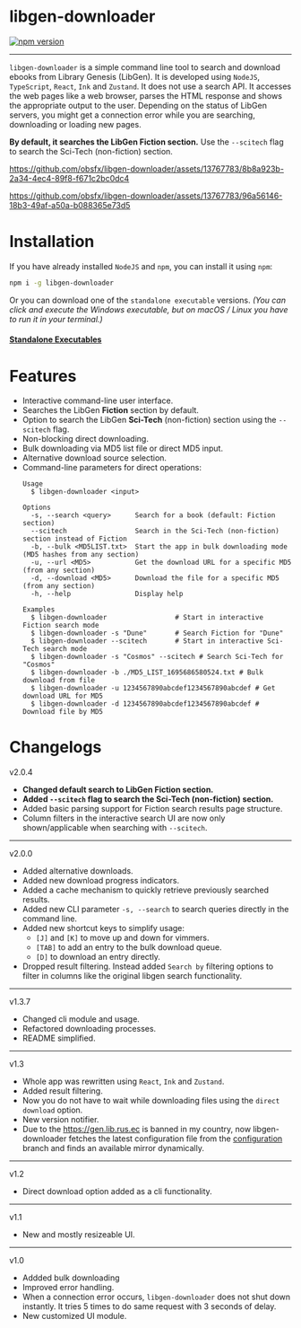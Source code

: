 # libgen-downloader

[![npm version](https://badge.fury.io/js/libgen-downloader.svg)](https://badge.fury.io/js/libgen-downloader)

---

`libgen-downloader` is a simple command line tool to search and download ebooks from Library Genesis (LibGen). It is developed using `NodeJS`, `TypeScript`, `React`, `Ink` and `Zustand`. It does not use a search API. It accesses the web pages like a web browser, parses the HTML response and shows the appropriate output to the user. Depending on the status of LibGen servers, you might get a connection error while you are searching, downloading or loading new pages.

**By default, it searches the LibGen Fiction section.** Use the `--scitech` flag to search the Sci-Tech (non-fiction) section.

https://github.com/obsfx/libgen-downloader/assets/13767783/8b8a923b-2a34-4ec4-89f8-f671c2bc0dc4

https://github.com/obsfx/libgen-downloader/assets/13767783/96a56146-18b3-49af-a50a-b088365e73d5

# Installation

If you have already installed `NodeJS` and `npm`, you can install it using `npm`:

```bash
npm i -g libgen-downloader
```

Or you can download one of the `standalone executable` versions. *(You can click and execute the Windows executable, but on macOS / Linux you have to run it in your terminal.)*

#### [Standalone Executables](https://github.com/obsfx/libgen-cli-downloader/releases)

# Features

- Interactive command-line user interface.
- Searches the LibGen **Fiction** section by default.
- Option to search the LibGen **Sci-Tech** (non-fiction) section using the `--scitech` flag.
- Non-blocking direct downloading.
- Bulk downloading via MD5 list file or direct MD5 input.
- Alternative download source selection.
- Command-line parameters for direct operations:
  ```
  Usage
    $ libgen-downloader <input>

  Options
    -s, --search <query>      Search for a book (default: Fiction section)
    --scitech                 Search in the Sci-Tech (non-fiction) section instead of Fiction
    -b, --bulk <MD5LIST.txt>  Start the app in bulk downloading mode (MD5 hashes from any section)
    -u, --url <MD5>           Get the download URL for a specific MD5 (from any section)
    -d, --download <MD5>      Download the file for a specific MD5 (from any section)
    -h, --help                Display help

  Examples
    $ libgen-downloader                 # Start in interactive Fiction search mode
    $ libgen-downloader -s "Dune"       # Search Fiction for "Dune"
    $ libgen-downloader --scitech       # Start in interactive Sci-Tech search mode
    $ libgen-downloader -s "Cosmos" --scitech # Search Sci-Tech for "Cosmos"
    $ libgen-downloader -b ./MD5_LIST_1695686580524.txt # Bulk download from file
    $ libgen-downloader -u 1234567890abcdef1234567890abcdef # Get download URL for MD5
    $ libgen-downloader -d 1234567890abcdef1234567890abcdef # Download file by MD5
  ```

# Changelogs

v2.0.4

- **Changed default search to LibGen Fiction section.**
- **Added `--scitech` flag to search the Sci-Tech (non-fiction) section.**
- Added basic parsing support for Fiction search results page structure.
- Column filters in the interactive search UI are now only shown/applicable when searching with `--scitech`.

---

v2.0.0

- Added alternative downloads.
- Added new download progress indicators.
- Added a cache mechanism to quickly retrieve previously searched results.
- Added new CLI parameter `-s, --search` to search queries directly in the command line.
- Added new shortcut keys to simplify usage:
	- `[J]` and `[K]` to move up and down for vimmers.
	- `[TAB]` to add an entry to the bulk download queue.
	- `[D]` to download an entry directly.
- Dropped result filtering. Instead added `Search by` filtering options to filter in columns like the original libgen search functionality.

---

v1.3.7

- Changed cli module and usage.
- Refactored downloading processes.
- README simplified.

---

v1.3

- Whole app was rewritten using `React`, `Ink` and `Zustand`.
- Added result filtering.
- Now you do not have to wait while downloading files using the `direct download` option.
- New version notifier.
- Due to the https://gen.lib.rus.ec is banned in my country, now libgen-downloader fetches the latest configuration file from the [configuration](https://github.com/obsfx/libgen-downloader/tree/configuration) branch and finds an available mirror dynamically.

---

v1.2

- Direct download option added as a cli functionality.

---

v1.1

- New and mostly resizeable UI.

---

v1.0

- Addded bulk downloading
- Improved error handling.
- When a connection error occurs, `libgen-downloader` does not shut down instantly. It tries 5 times to do same request with 3 seconds of delay.
- New customized UI module.

